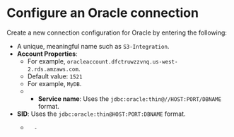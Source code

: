 # Configure an Oracle connection

Create a new connection configuration for Oracle by entering the following:

-   A unique, meaningful name such as `S3-Integration`.
-   **Account Properties**:
    -   For example, `oracleaccount.dfctruwzzvnq.us-west-2.rds.amzaws.com`.
    -   Default value: `1521`
    -   For example, `MyDB`.
    -   -   **Service name**: Uses the `jdbc:oracle:thin@//HOST:PORT/DBNAME` format.
-   **SID**: Uses the `jdbc:oracle:thin@HOST:PORT:DBNAME` format.
    -       -   
